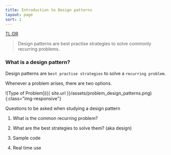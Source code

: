 ```yaml
---
title: Introduction to Design patterns
layout: page
sort: 1
---
```


[TL;DR](/assets/tl_dr_design_patterns.png)

> Design patterns are best practise strategies to solve commonly recurring problems.

### What is a design pattern?

Design patterns are `best practise strategies` to solve a `recurring problem`.


Whenever a problem arises, there are two options.


![Type of Problem]({{ site.url }}/assets/problem_design_patterns.png){:class="img-responsive"}

Questions to be asked when studying a design pattern

1. What is the common recurring problem?

2. What are the best strategies to solve them? (aka design)

3. Sample code

4. Real time use


